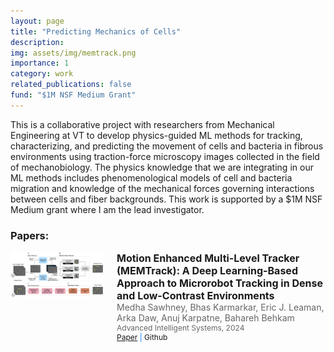 ```yaml
---
layout: page
title: "Predicting Mechanics of Cells"
description: 
img: assets/img/memtrack.png
importance: 1
category: work
related_publications: false
fund: "$1M NSF Medium Grant​"
---
```

This is a collaborative project with researchers from Mechanical Engineering at VT to develop physics-guided ML methods for tracking, characterizing, and predicting the movement of cells and bacteria in fibrous environments using traction-force microscopy images collected in the field of mechanobiology. The physics knowledge that we are integrating in our ML methods includes phenomenological models of cell and bacteria migration and knowledge of the mechanical forces governing interactions between cells and fiber backgrounds. This work is supported by a $1M NSF Medium grant where I am the lead investigator.

### Papers:
<div style="display: flex; align-items: flex-start; margin-bottom: 20px;">
    <div style="flex: 0 0 auto; margin-right: 20px;">
        <img src="/assets/img/memtrack.png" alt="Thumbnail" style="max-width: 150px; height: auto;">
    </div>
    <div style="flex: 1 1 auto;">
        <h2 style="margin: 0; font-size: 16px;">Motion Enhanced Multi-Level Tracker (MEMTrack): A Deep Learning-Based Approach to Microrobot Tracking in Dense and Low-Contrast Environments</h2>
        <p style="margin: 0; font-size: 14px; color: #666;">Medha Sawhney, Bhas Karmarkar, Eric J. Leaman, Arka Daw, Anuj Karpatne, Bahareh Behkam</p>
        <p style="margin: 0; font-size: 12px; color: #666;">Advanced Intelligent Systems, 2024</p>
        <p style="margin: 0; font-size: 12px; color: #007bff;">
            <a href="https://onlinelibrary.wiley.com/doi/10.1002/aisy.202300590">Paper</a> |
            <a href="https://github.com/sawhney-medha/MEMTrack" style="text-decoration: none;">Github</a>
        </p>
    </div>
</div>
